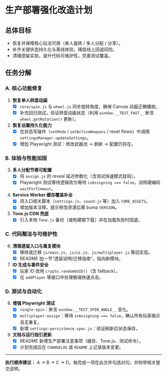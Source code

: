 # 生产部署强化改造计划

## 总体目标
- 恢复并保障核心玩法可用（单人旋转 / 多人分配 / 分享）。
- 补齐关键状态持久化与离线体验，降低线上回退风险。
- 清理遗留实现，提升代码可维护性，完善测试覆盖。

## 任务分解

### A. 核心功能修复
1. **恢复单人转盘动画**
   - [x] `core/spin.js` 与 `wheel.js` 同步旋转角度，确保 Canvas 动画正确播放。
   - [x] 补充回归测试，验证转盘动画状态（利用 `window.__TEST_FAST__` 断言 `wheel.getRotation()` 更新）。

2. **恢复设置持久化能力**
   - [x] 在状态写操作（`setMode` / `setActiveWeapons` / reset flows）中调用 `settingsManager.updateSettings`。
   - [x] 增加 Playwright 测试：修改武器池 → 刷新 → 配置仍存在。

### B. 体验与性能加固
3. **多人分配节奏可配置**
   - [x] 将 `assign.js` 的 reveal 延迟参数化（含测试快速模式挂钩）。
   - [x] Playwright 测试等待逻辑改为等待 `isAssigning === false`，消除硬编码 `waitForTimeout`。

4. **Service Worker 缓存覆盖补全**
   - [x] 将入口相关脚本（`settings.js`、`sound.js` 等）加入 `CORE_ASSETS`。
   - [x] 增加版本注释，提示修改资源后需 bump `VERSION`。

5. **Tone.js CDN 兜底**
   - [x] 引入本地 `Tone.js` 备份（或构建期下载）并在加载失败时回退。

### C. 代码整洁与可维护性
6. **清理遗留入口与重复模块**
   - [x] 移除或迁移 `js/main.js`、`js/ui.js`、`js/multiplayer.js` 等旧实现。
   - [x] README 加一节“遗留说明/迁移指南”，指向新模块。

7. **ID 生成与事件安全**
   - [x] 玩家 ID 改用 `crypto.randomUUID()`（含 fallback）。
   - [x] 在 `addPlayer` 等接口中处理极端快速点击。

### D. 测试与自动化
8. **增强 Playwright 测试**
   - [x] `single-spin`：断言 `window.__TEST_SPIN_ANGLE__` 变化。
   - [x] `multiplayer-assign`：等待 `isAssigning === false`，确认所有玩家揭示且无重复。
   - [x] 新增 `settings-persistence.spec.js`：验证刷新后状态保存。

9. **文档与运行指引更新**
   - [x] README 新增生产部署注意事项（缓存、Tone.js、测试命令）。
   - [x] 计划完成后在 `CHANGELOG` 或 `README` 上记录版本变更。

---
**执行顺序建议：** A → B → C → D，每完成一项在此文件勾选对勾，并附带相关提交说明。